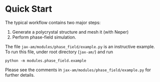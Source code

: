 # Quick Start

The typical workflow contains two major steps:
1. Generate a polycrystal structure and mesh it (with Neper)
2. Perform phase-field simulation.

The file  `jax-am/modules/phase_field/example.py` is an instructive example. To run this file, under root directory (`jax-am/`) and run

```
python -m modules.phase_field.example
```

Please see the comments in  `jax-am/modules/phase_field/example.py` for further details.